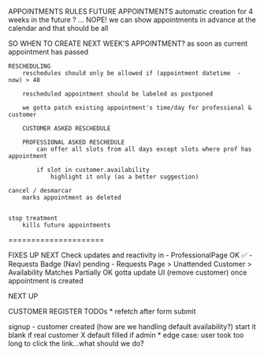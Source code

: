 APPOINTMENTS RULES
FUTURE APPOINTMENTS
automatic creation for 4 weeks in the future ? ... NOPE!
we can show appointments in advance at the calendar and that should be all

SO WHEN TO CREATE NEXT WEEK'S APPOINTMENT?
 as soon as current appointment has passed

    RESCHEDULING
        reschedules should only be allowed if (appointment datetime  - now) > 48

        rescheduled appointment should be labeled as postponed

        we gotta patch existing appointment's time/day for professional & customer

        CUSTOMER ASKED RESCHEDULE

        PROFESSIONAL ASKED RESCHEDULE
            can offer all slots from all days except slots where prof has appointment

            if slot in customer.availability
                highlight it only (as a better suggestion)

    cancel / desmarcar
        marks appointment as deleted


    stop treatment
        kills future appointments

=====================

FIXES UP NEXT
Check updates and reactivity in 
    - ProfessionalPage OK ✅ 
    - Requests Badge (Nav) pending 
    - Requests Page > Unattended Customer > Availability Matches Partially OK gotta update UI (remove customer) once appointment is created

NEXT UP

CUSTOMER REGISTER TODOs
    * refetch after form submit

signup - customer created (how are we handling default availability?)
start it blank if real customer X default filled if admin
    * edge case: user took too long to click the link...what should we do?
